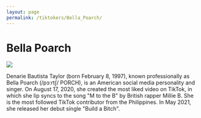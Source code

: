 ```yaml
---
layout: page
permalink: /tiktokers/Bella_Poarch/
---
```

# Bella Poarch


<img src="//upload.wikimedia.org/wikipedia/commons/thumb/a/a4/Bella_Poarch_smiling.jpg/220px-Bella_Poarch_smiling.jpg"> 

Denarie Bautista Taylor (born February 8, 1997), known professionally as Bella Poarch (/pɔːrtʃ/ PORCH), is an American social media personality and singer. On August 17, 2020, she created the most liked video on TikTok, in which she lip syncs to the song "M to the B" by British rapper Millie B. She is the most followed TikTok contributor from the Philippines. In May 2021, she released her debut single "Build a Bitch".


